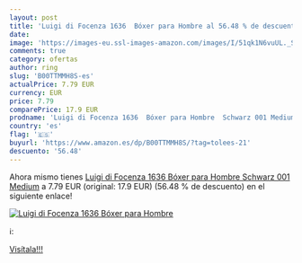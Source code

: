 ```yaml
---
layout: post
title: 'Luigi di Focenza 1636  Bóxer para Hombre al 56.48 % de descuento'
date: 
image: 'https://images-eu.ssl-images-amazon.com/images/I/51qk1N6vuUL._SL200_.jpg'
comments: true
category: ofertas
author: ring
slug: 'B00TTMMH8S-es'
actualPrice: 7.79 EUR
currency: EUR
price: 7.79
comparePrice: 17.9 EUR
prodname: 'Luigi di Focenza 1636  Bóxer para Hombre  Schwarz 001 Medium'
country: 'es'
flag: '🇪🇸'
buyurl: 'https://www.amazon.es/dp/B00TTMMH8S/?tag=tolees-21'
descuento: '56.48'
---
```


Ahora mismo tienes [Luigi di Focenza 1636  Bóxer para Hombre  Schwarz 001 Medium](https://www.amazon.es/dp/B00TTMMH8S/?tag=tolees-21) a 7.79 EUR (original: 17.9 EUR) (56.48 %  de descuento) en el siguiente enlace!

[![Luigi di Focenza 1636  Bóxer para Hombre](https://images-eu.ssl-images-amazon.com/images/I/51qk1N6vuUL._SL200_.jpg)](https://www.amazon.es/dp/B00TTMMH8S/?tag=tolees-21)

ℹ️:


[Visítala!!!](https://www.amazon.es/dp/B00TTMMH8S/?tag=tolees-21)
